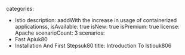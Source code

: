 categories:
  - Istio
description:
  aaddWith the increase in usage of containerized applicationss,
isAvailable: true
isNew: true
isPremium: true
license: Apache
scenarioCount: 3
scenarios:
  - Fast Apiuk80
  - Installation And First Stepsuk80
title: Introduction To Istiouk806
